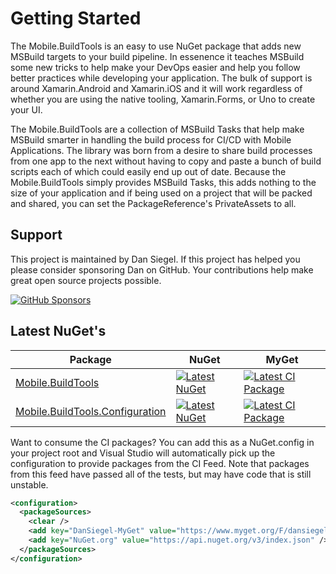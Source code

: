 # Getting Started

The Mobile.BuildTools is an easy to use NuGet package that adds new MSBuild targets to your build pipeline. In essenence it teaches MSBuild some new tricks to help make your DevOps easier and help you follow better practices while developing your application. The bulk of support is around Xamarin.Android and Xamarin.iOS and it will work regardless of whether you are using the native tooling, Xamarin.Forms, or Uno to create your UI.

The Mobile.BuildTools are a collection of MSBuild Tasks that help make MSBuild smarter in handling the build process for CI/CD with Mobile Applications. The library was born from a desire to share build processes from one app to the next without having to copy and paste a bunch of build scripts each of which could easily end up out of date. Because the Mobile.BuildTools simply provides MSBuild Tasks, this adds nothing to the size of your application and if being used on a project that will be packed and shared, you can set the PackageReference's PrivateAssets to all.

## Support

This project is maintained by Dan Siegel. If this project has helped you please consider sponsoring Dan on GitHub. Your contributions help make great open source projects possible.

[![GitHub Sponsors](https://github.blog/wp-content/uploads/2019/05/mona-heart-featured.png?fit=600%2C315)][sponsor]

## Latest NuGet's

| Package | NuGet | MyGet |
| --------------- | ----- | ---- |
| [Mobile.BuildTools][BuildToolsNuGet] | [![Latest NuGet][BuildToolsNuGetShield]][BuildToolsNuGet] | [![Latest CI Package][BuildToolsMyGetShield]][BuildToolsMyGet] |
| [Mobile.BuildTools.Configuration][BuildToolsConfigNuGet] | [![Latest NuGet][BuildToolsConfigNuGetShield]][BuildToolsConfigNuGet] | [![Latest CI Package][BuildToolsConfigMyGetShield]][BuildToolsConfigMyGet] |

Want to consume the CI packages? You can add this as a NuGet.config in your project root and Visual Studio will automatically pick up the configuration to provide packages from the CI Feed. Note that packages from this feed have passed all of the tests, but may have code that is still unstable.

```xml
<configuration>
  <packageSources>
    <clear />
    <add key="DanSiegel-MyGet" value="https://www.myget.org/F/dansiegel/api/v3/index.json" />
    <add key="NuGet.org" value="https://api.nuget.org/v3/index.json" />
  </packageSources>
</configuration>
```

[sponsor]: https://xam.dev/sponor-buildtools

[PrismNuGetShield]: https://img.shields.io/nuget/vpre/Prism.MFractor.Config.svg

[BuildToolsNuGet]: https://www.nuget.org/packages/Mobile.BuildTools/
[BuildToolsNuGetShield]: https://img.shields.io/nuget/vpre/Mobile.BuildTools.svg
[BuildToolsMyGet]: https://www.myget.org/feed/dansiegel/package/nuget/Mobile.BuildTools/
[BuildToolsMyGetShield]: https://img.shields.io/myget/dansiegel/vpre/Mobile.BuildTools.svg

[BuildToolsConfigNuGet]: https://www.nuget.org/packages/Mobile.BuildTools.Configuration/
[BuildToolsConfigNuGetShield]: https://img.shields.io/nuget/vpre/Mobile.BuildTools.Configuration.svg
[BuildToolsConfigMyGet]: https://www.myget.org/feed/dansiegel/package/nuget/Mobile.BuildTools.Configuration/
[BuildToolsConfigMyGetShield]: https://img.shields.io/myget/dansiegel/vpre/Mobile.BuildTools.Configuration.svg